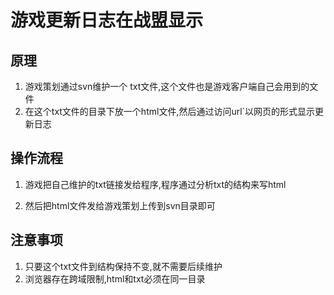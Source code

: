 # 游戏更新日志在战盟显示

## 原理

1. 游戏策划通过svn维护一个 txt文件,这个文件也是游戏客户端自己会用到的文件
1. 在这个txt文件的目录下放一个html文件,然后通过访问url`以网页的形式显示更新日志

## 操作流程

1. 游戏把自己维护的txt链接发给程序,程序通过分析txt的结构来写html

1. 然后把html文件发给游戏策划上传到svn目录即可

## 注意事项

1. 只要这个txt文件到结构保持不变,就不需要后续维护
1. 浏览器存在跨域限制,html和txt必须在同一目录